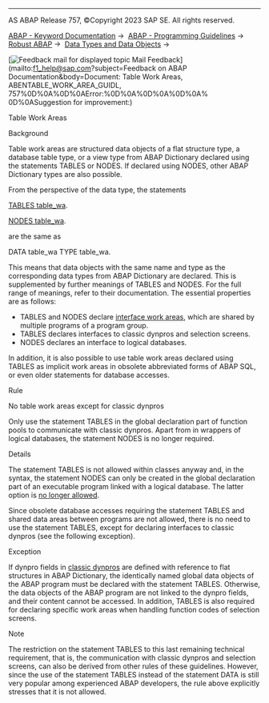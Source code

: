   

* * *

AS ABAP Release 757, ©Copyright 2023 SAP SE. All rights reserved.

[ABAP - Keyword Documentation](javascript:call_link\('abenabap.htm'\)) →  [ABAP - Programming Guidelines](javascript:call_link\('abenabap_pgl.htm'\)) →  [Robust ABAP](javascript:call_link\('abenrobust_abap_gdl.htm'\)) →  [Data Types and Data Objects](javascript:call_link\('abendata_type_obj_gdl.htm'\)) → 

 [![](Mail.gif?object=Mail.gif&sap-language=EN "Feedback mail for displayed topic") Mail Feedback](mailto:f1_help@sap.com?subject=Feedback on ABAP Documentation&body=Document: Table Work Areas, ABENTABLE_WORK_AREA_GUIDL, 757%0D%0A%0D%0AError:%0D%0A%0D%0A%0D%0A%
0D%0ASuggestion for improvement:)

Table Work Areas

Background   

Table work areas are structured data objects of a flat structure type, a database table type, or a view type from ABAP Dictionary declared using the statements TABLES or NODES. If declared using NODES, other ABAP Dictionary types are also possible.

From the perspective of the data type, the statements

[TABLES table\_wa](javascript:call_link\('abaptables.htm'\)).

[NODES table\_wa](javascript:call_link\('abapnodes.htm'\)).

are the same as

DATA table\_wa TYPE table\_wa.

This means that data objects with the same name and type as the corresponding data types from ABAP Dictionary are declared. This is supplemented by further meanings of TABLES and NODES. For the full range of meanings, refer to their documentation. The essential properties are as follows:

-   TABLES and NODES declare [interface work areas](javascript:call_link\('abenintern_extern_proc_call_guidl.htm'\) "Guideline"), which are shared by multiple programs of a program group.
-   TABLES declares interfaces to classic dynpros and selection screens.
-   NODES declares an interface to logical databases.

In addition, it is also possible to use table work areas declared using TABLES as implicit work areas in obsolete abbreviated forms of ABAP SQL, or even older statements for database accesses.

Rule   

No table work areas except for classic dynpros

Only use the statement TABLES in the global declaration part of function pools to communicate with classic dynpros. Apart from in wrappers of logical databases, the statement NODES is no longer required.

Details   

The statement TABLES is not allowed within classes anyway and, in the syntax, the statement NODES can only be created in the global declaration part of an executable program linked with a logical database. The latter option is [no longer allowed](javascript:call_link\('abenprogram_property_guidl.htm'\) "Guideline").

Since obsolete database accesses requiring the statement TABLES and shared data areas between programs are not allowed, there is no need to use the statement TABLES, except for declaring interfaces to classic dynpros (see the following exception).

Exception   

If dynpro fields in [classic dynpros](javascript:call_link\('abenuser_interfaces_gdl.htm'\)) are defined with reference to flat structures in ABAP Dictionary, the identically named global data objects of the ABAP program must be declared with the statement TABLES. Otherwise, the data objects of the ABAP program are not linked to the dynpro fields, and their content cannot be accessed. In addition, TABLES is also required for declaring specific work areas when handling function codes of selection screens.

Note   

The restriction on the statement TABLES to this last remaining technical requirement, that is, the communication with classic dynpros and selection screens, can also be derived from other rules of these guidelines. However, since the use of the statement TABLES instead of the statement DATA is still very popular among experienced ABAP developers, the rule above explicitly stresses that it is not allowed.